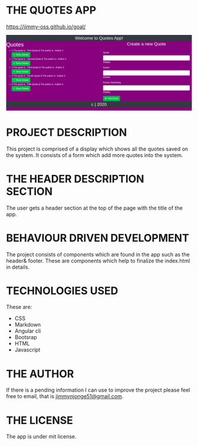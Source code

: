 # THE QUOTES APP
   https://jimmy-oss.github.io/goal/
   
   ![screenshot](./screenshot/screen.jpg)

# PROJECT DESCRIPTION
This project is comprised of a display which shows all the quotes saved on the system.
It consists of a form which add more quotes into the system.
# THE HEADER DESCRIPTION SECTION
The user gets a header section at the top of the page with the title of the app.
# BEHAVIOUR DRIVEN DEVELOPMENT
The project consists of components which are found in the app such as the header& footer.
These are components which help to finalize the index.html in details.
# TECHNOLOGIES USED
 These are:<ul>
        <li>CSS</li>
        <li>Markdown</li>
        <li>Angular cli</li>
        <li>Bootsrap</li>
        <li>HTML</li>
        <li>Javascript</li>
             </ul>
# THE AUTHOR
If there is a pending information I can use to improve the project please feel free to email,
that is jimmynjonge51@gmail.com.
# THE LICENSE
The app is under mit license.
